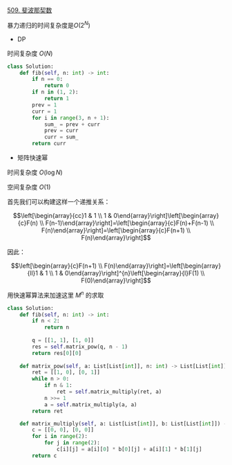 [509. 斐波那契数](https://leetcode-cn.com/problems/fibonacci-number/)

暴力递归的时间复杂度是$O(2^N)$

- DP

时间复杂度 $O(N)$

```python
class Solution:
    def fib(self, n: int) -> int:
        if n == 0:
            return 0
        if n in (1, 2):
            return 1
        prev = 1
        curr = 1
        for i in range(3, n + 1):
            sum_ = prev + curr
            prev = curr
            curr = sum_
        return curr
```


- 矩阵快速幂

时间复杂度 $O(\log N)$

空间复杂度 $O(1)$

首先我们可以构建这样一个递推关系：

$$\left[\begin{array}{cc}1 & 1 \\ 1 & 0\end{array}\right]\left[\begin{array}{c}F(n) \\ F(n-1)\end{array}\right]=\left[\begin{array}{c}F(n)+F(n-1) \\ F(n)\end{array}\right]=\left[\begin{array}{c}F(n+1) \\ F(n)\end{array}\right]$$

因此：

$$\left[\begin{array}{c}F(n+1) \\ F(n)\end{array}\right]=\left[\begin{array}{ll}1 & 1 \\ 1 & 0\end{array}\right]^{n}\left[\begin{array}{l}F(1) \\ F(0)\end{array}\right]$$

用快速幂算法来加速这里 $M^n$ 的求取

```python
class Solution:
    def fib(self, n: int) -> int:
        if n < 2:
            return n
        
        q = [[1, 1], [1, 0]]
        res = self.matrix_pow(q, n - 1)
        return res[0][0]
    
    def matrix_pow(self, a: List[List[int]], n: int) -> List[List[int]]:
        ret = [[1, 0], [0, 1]]
        while n > 0:
            if n & 1:
                ret = self.matrix_multiply(ret, a)
            n >>= 1
            a = self.matrix_multiply(a, a)
        return ret

    def matrix_multiply(self, a: List[List[int]], b: List[List[int]]) -> List[List[int]]:
        c = [[0, 0], [0, 0]]
        for i in range(2):
            for j in range(2):
                c[i][j] = a[i][0] * b[0][j] + a[i][1] * b[1][j]
        return c
```